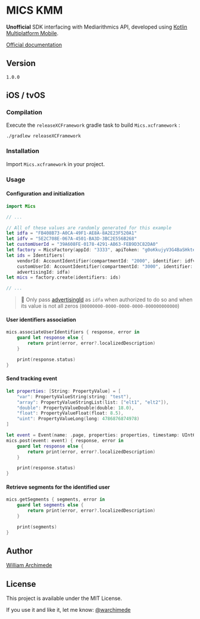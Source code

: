 # MICS KMM

**Unofficial** SDK interfacing with Mediarithmics API, developed using [Kotlin Multiplatform Mobile](https://kotlinlang.org/docs/multiplatform-mobile-getting-started.html).

[Official documentation](https://developer.mediarithmics.io)

## Version

`1.0.0`

## iOS / tvOS

### Compilation

Execute the `releaseXCFramework` gradle task to build `Mics.xcframework` :

```
./gradlew releaseXCFramework
```

### Installation

Import `Mics.xcframework` in your project.

### Usage

#### Configuration and initialization

```swift
import Mics

// ...

// All of these values are randomly generated for this example
let idfa = "FB408B73-A0CA-49F1-AE8A-8A2E23F520A1"
let idfv = "5E2C708E-067A-4501-BA3D-3BC2E556B268"
let customUserId = "39A608FE-0178-4291-AB63-FEB9D3C82DA0"
let factory = MicsFactory(appId: "3333", apiToken: "g0oKkujyV3G4BaSHkteX7F+dorkFsqAOaE7rbEx/k+JE5fa8LpUDPmkaMq8tzz", datamart: 1000)
let ids = Identifiers(
    vendorId: AccountIdentifier(compartmentId: "2000", identifier: idfv),
    customUserId: AccountIdentifier(compartmentId: "3000", identifier: customUserId),
    advertisingId: idfa)
let mics = factory.create(identifiers: ids)

// ...
```

>🚨 Only pass [advertisingId](https://developer.apple.com/documentation/adsupport/asidentifiermanager/1614151-advertisingidentifier) as `idfa` when authorized to do so and when its value is not all zeros (`00000000-0000-0000-0000-000000000000`)

#### User identifiers association

```swift
mics.associateUserIdentifiers { response, error in
    guard let response else {
        return print(error, error?.localizedDescription)
    }

    print(response.status)
}
```

#### Send tracking event

```swift
let properties: [String: PropertyValue] = [
    "var": PropertyValueString(string: "test"),
    "array": PropertyValueStringList(list: ["elt1", "elt2"]),
    "double": PropertyValueDouble(double: 18.0),
    "float": PropertyValueFloat(float: 8.5),
    "uint": PropertyValueLong(long: 4786876874978)
]

let event = Event(name: .page, properties: properties, timestamp: UInt64(Date().timeIntervalSince1970))
mics.post(event: event) { response, error in
    guard let response else {
        return print(error, error?.localizedDescription)
    }

    print(response.status)
}
```

#### Retrieve segments for the identified user

```swift
mics.getSegments { segments, error in 
    guard let segments else {
        return print(error, error?.localizedDescription)
    }

    print(segments)
}
```

## Author

[William Archimede](http://twitter.com/warchimede)

## License

This project is available under the MIT License.

If you use it and like it, let me know: [@warchimede](http://twitter.com/warchimede)